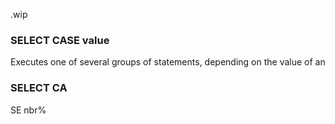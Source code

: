.wip


### SELECT CASE value

Executes one of several groups of statements, depending on the value of an

### SELECT CA

SE nbr%